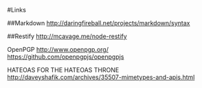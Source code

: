 ﻿#Links

##Markdown
http://daringfireball.net/projects/markdown/syntax

##Restify
http://mcavage.me/node-restify

OpenPGP
http://www.openpgp.org/
https://github.com/openpgpjs/openpgpjs

HATEOAS FOR THE HATEOAS THRONE
http://daveyshafik.com/archives/35507-mimetypes-and-apis.html
